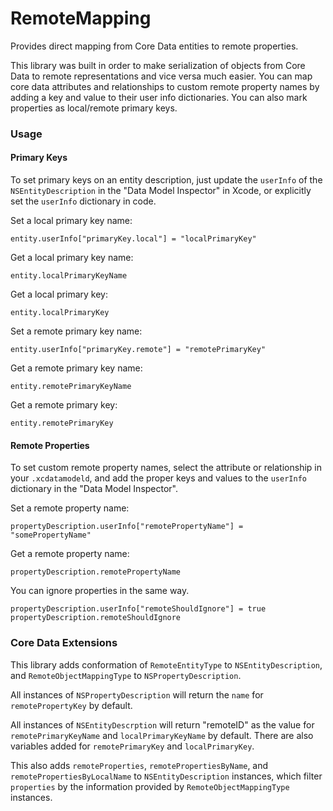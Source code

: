 # RemoteMapping
Provides direct mapping from Core Data entities to remote properties.

This library was built in order to make serialization of objects from Core Data to remote representations and vice versa much easier.
You can map core data attributes and relationships to custom remote property names by adding a key and value to their user info dictionaries.
You can also mark properties as local/remote primary keys.

### Usage
#### Primary Keys
To set primary keys on an entity description, just update the `userInfo` of the `NSEntityDescription` in the "Data Model Inspector" in Xcode, or explicitly set the `userInfo` dictionary in code.

Set a local primary key name:
```
entity.userInfo["primaryKey.local"] = "localPrimaryKey"
```
Get a local primary key name:
```
entity.localPrimaryKeyName
```
Get a local primary key:
```
entity.localPrimaryKey
```  
Set a remote primary key name:
```
entity.userInfo["primaryKey.remote"] = "remotePrimaryKey"
```
Get a remote primary key name:
```
entity.remotePrimaryKeyName
```
Get a remote primary key:
```
entity.remotePrimaryKey
```

#### Remote Properties
To set custom remote property names, select the attribute or relationship in your `.xcdatamodeld`, and add the proper keys and values to the `userInfo` dictionary in the "Data Model Inspector".

Set a remote property name:
```
propertyDescription.userInfo["remotePropertyName"] = "somePropertyName"
```
Get a remote property name:
```
propertyDescription.remotePropertyName
```

You can ignore properties in the same way.
```
propertyDescription.userInfo["remoteShouldIgnore"] = true
propertyDescription.remoteShouldIgnore
```


### Core Data Extensions
This library adds conformation of `RemoteEntityType` to `NSEntityDescription`, and `RemoteObjectMappingType` to `NSPropertyDescription`. 

All instances of `NSPropertyDescription` will return the `name` for `remotePropertyKey` by default.

All instances of `NSEntityDescrption` will return "remoteID" as the value for `remotePrimaryKeyName` and `localPrimaryKeyName` by default. There are also variables added for `remotePrimaryKey` and `localPrimaryKey`.

This also adds `remoteProperties`, `remotePropertiesByName`, and `remotePropertiesByLocalName` to `NSEntityDescription` instances, which filter `properties` by the information provided by `RemoteObjectMappingType` instances.

